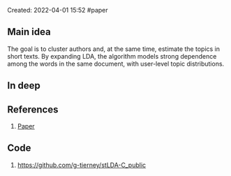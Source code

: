 Created: 2022-04-01 15:52
#paper
## Main idea
The goal is to cluster authors and, at the same time, estimate the topics in short texts.
By expanding LDA, the algorithm models strong dependence among the words in the same document, with user-level topic distributions.

## In deep

## References
1. [Paper](https://arxiv.org/pdf/2106.09533.pdf)

## Code
1. https://github.com/g-tierney/stLDA-C_public
